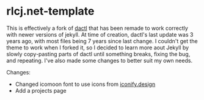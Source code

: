 # rlcj.net-template

This is effectively a fork of [dactl](https://github.com/melangue/dactl) that has been remade to work correctly with newer versions of jekyll. At time of creation, dactl's last update was 3 years ago, with most files being 7 years since last change. I couldn't get the theme to work when I forked it, so I decided to learn more aout Jekyll by slowly copy-pasting parts of dactl until something breaks, fixing the bug, and repeating. I've also made some changes to better suit my own needs.

Changes:

- Changed icomoon font to use icons from [iconify.design](https://iconify.design/)
- Add a projects page
